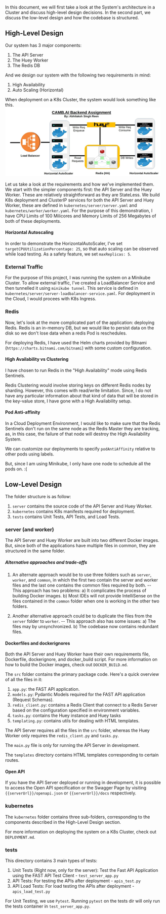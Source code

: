 In this document, we will first take a look at the System's architecture in a Cluster and discuss high-level design decisions. In the second part, we discuss the low-level design and how the codebase is structured.

## High-Level Design
Our system has 3 major components:
1) The API Server
2) The Huey Worker
3) The Redis DB

And we design our system with the following two requirements in mind:
1) High Availability
2) Auto Scaling (Horizontal)

When deployment on a K8s Cluster, the system would look something like this.
![System Architecture Image](./images/system-architecture.jpg)

Let us take a look at the requirements and how we've implemented them.
We start with the simpler components first: the API Server and the Huey Worker. These are relatively straightforward as they are StateLess.
We build K8s deployment and ClusterIP services for both the API Server and Huey Worker, these are defined in `kubernetes/server/server.yaml` and `kubernetes/worker/worker.yaml`. For the purpose of this demonstration, I have CPU Limits of 100 Milicores and Memory Limits of 256 Megabytes of both of these deployments.

#### Horizontal Autoscaling
In order to demonstrate the HorizontalAutoScaler, I've set `targetCPUUtilizationPercentage: 25`, so that auto scaling can be observed while load testing. As a safety feature, we set `maxReplicas: 5`.

### External Traffic
For the purpose of this project, I was running the system on a Minikube Cluster. To allow external traffic, I've created a LoadBalancer Service and then tunnelled it using `minikube tunnel`.
This service is defined in `kubernetes/server/server-loadbalancer-service.yaml`.
For deployment in the Cloud, I would procees with K8s Ingress.

### Redis
Now, let's look at the more complicated part of the application: deploying Redis.
Redis is an in-memory DB, but we would like to persist data on the disk so we don't lose data when a redis Pod is reschedules.

For deploying Redis, I have used the Helm charts provided by Bitnami (`https://charts.bitnami.com/bitnami`) with some custom configuration.

#### High Availability vs Clustering
I have chosen to run Redis in the "High Availability" mode using Redis Sentinels.

Redis Clustering would involve storing keys on different Redis nodes by sharding. However, this comes with read/write limitation. Since, I do not have any particular information about that kind of data that will be stored in the key-value store, I have gone with a High Availability setup.

#### Pod Anti-affinity
In a Cloud Deployment Environment, I would like to make sure that the Redis Sentinels don't run on the same node as the Redis Master they are tracking, as, in this case, the failure of that node will destroy the High Availability System.

We can customize our deployments to specify `podAntiAffinity` relative to other pods using labels.

But, since I am using Minikube, I only have one node to schedule all the pods on. :(


## Low-Level Design
The folder structure is as follow:
1) `server` contains the source code of the API Server and Huey Worker.
2) `kubernetes` contains K8s manifests required for deployment.
3) `tests` contains Unit Tests, API Tests, and Load Tests.

### server (and worker)
The API Server and Huey Worker are built into two different Docker images. But, since both of the applications have multiple files in common, they are structured in the same folder.

##### Alternative approaches and trade-offs
1) An alternate approach would be to use three folders such as `server`, `worker`, and `common`, in which the first two contain the server and worker files and the last one contains the common files required by both. -- This approach has two problems:
a) It complicates the process of building Docker images.
b) Most IDEs will not provide IntelliSense on the files contained in the `common` folder when one is working in the other two folders.

2) Another alternative approach could be to duplicate the files from the `server` folder to `worker`. -- This approach also has some issues:
a) The files may by unsynchronized.
b) The codebase now contains redundant files.

#### Dockerfiles and dockerignores
Both the API Server and Huey Worker have their own requirements file, Dockerfile, dockerignore, and docker_build script.
For more information on how to build the Docker images, check out `DOCKER_BUILD.md`.

The `src` folder contains the primary package code. Here's a quick overview of all the files in it:
1) `app.py`: the FAST API application.
2) `models.py`: Pydantic Models required for the FAST API application (Request Schemas).
3) `redis_client.py`: contains a Redis Client that connect to a Redis Server based on the configuration specified in environment variables.
4) `tasks.py`: contains the Huey instance and Huey tasks
5) `templating.py`: contains utils for dealing with HTML templates.

The API Server requires all the files in the `src` folder, whereas the Huey Worker only requires the `redis_client.py` and `tasks.py`.

The `main.py` file is only for running the API Server in development.

The `templates` directory contains HTML templates corresponding to certain routes.

#### Open API
If you have the API Server deployed or running in development, it is possible to access the Open API specification or the Swagger Page by visiting `{{serverUrl}}/openapi.json` or `{{serverUrl}}/docs` respectively.

### kubernetes
The `kubernetes` folder contains three sub-folders, corresponding to the components described in the High-Level Design section.

For more information on deploying the system on a K8s Cluster, check out `DEPLOYMENT.md`.

### tests
This directory contains 3 main types of tests:
1) Unit Tests (Right now, only for the server): Test the Fast API Application using the FAST API Test Client - `test_server_app.py`
2) API Tests: For testing the APIs after deployment - `apis_test.py`
3) API Load Tests: For load testing the APIs after deployment - `apis_load_test.py`

For Unit Testing, we use `Pytest`. Running `pytest` on the tests dir will only run the tests container in `test_server_app.py`.
